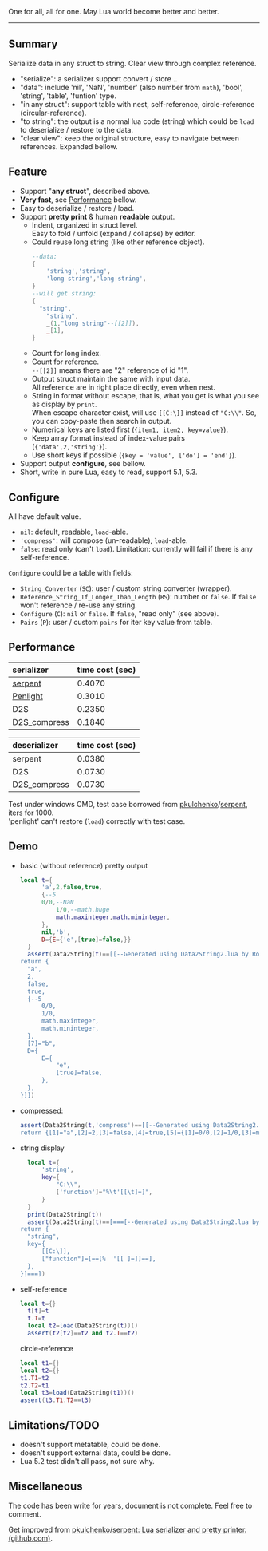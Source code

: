 One for all, all for one.
May Lua world become better and better.

---

## Summary
Serialize data in any struct to string. Clear view through complex reference.
- "serialize": a serializer support convert / store ..
- "data": include 'nil', 'NaN', 'number' (also number from `math`), 'bool', 'string', 'table', 'funtion' type.
- "in any struct": support table with nest, self-reference, circle-reference (circular-reference).
- "to string": the output is a normal lua code (string) which could be `load` to deserialize / restore to the data.
- "clear view": keep the original structure, easy to navigate between references. Expanded bellow.

## Feature
- Support "**any struct**", described above.
- **Very fast**, see [Performance](#Performance) bellow.
- Easy to deserialize / restore / load.
- Support **pretty print** & human **readable** output.
  - Indent, organized in struct level.  
    Easy to fold / unfold (expand / collapse) by editor.
  - Could reuse long string (like other reference object).
    ```lua
    --data:
    {
    	'string','string',
    	'long string','long string',
    }
    --will get string:
    {
      "string",
    	"string",
    	_(1,"long string"--[[2]]),
    	_[1],
    }
    ```
  - Count for long index.
  - Count for reference.  
    `--[[2]]` means there are "2" reference of id "1".
  - Output struct maintain the same with input data.  
    All reference are in right place directly, even when nest.
  - String in format without escape, that is, what you get is what you see as display by `print`.  
    When escape character exist, will use `[[C:\]]` instead of `"C:\\"`. So, you can copy-paste then search in output.
  - Numerical keys are listed first (`{item1, item2, key=value}`).
  - Keep array format instead of index-value pairs (`{'data',2,'string'}`).
  - Use short keys if possible (`{key = 'value', ['do'] = 'end'}`).
- Support output **configure**, see bellow.
- Short, write in pure Lua, easy to read, support 5.1, 5.3.

## Configure
All have default value.
- `nil`: default, readable, `load`-able.
- `'compress'`: will compose (un-readable), `load`-able.
- `false`: read only (can't `load`).
  Limitation: currently will fail if there is any self-reference.

`Configure` could be a table with fields:
- `String_Converter` (`SC`): user / custom string converter (wrapper).
- `Reference_String_If_Longer_Than_Length` (`RS`): number or `false`. If `false` won't reference / re-use any string.
- `Configure` (`C`): `nil` or `false`. If `false`, "read only" (see above).
- `Pairs` (`P`): user / custom `pairs` for iter key value from table.

## Performance
| serializer                                           | time cost (sec) |
| :--------------------------------------------------- | :-------------- |
| [serpent](https://github.com/pkulchenko/serpent)     | 0.4070          |
| [Penlight](https://github.com/lunarmodules/Penlight) | 0.3010          |
| D2S                                                  | 0.2350          |
| D2S_compress                                         | 0.1840          |

| deserializer | time cost (sec) |
| :----------- | :-------------- |
| serpent      | 0.0380          |
| D2S          | 0.0730          |
| D2S_compress | 0.0730          |

Test under windows CMD, test case borrowed from [pkulchenko](https://github.com/pkulchenko)/[serpent](https://github.com/pkulchenko/serpent), iters for 1000.  
'penlight' can't restore (`load`) correctly with test case.

## Demo
- basic (without reference) pretty output
  ```lua
  local t={
		'a',2,false,true,
		{--5
  		0/0,--NaN
			1/0,--math.huge
			math.maxinteger,math.mininteger,
		},
		nil,'b',
		D={E={'e',[true]=false,}}
	}
	assert(Data2String(t)==[[--Generated using Data2String2.lua by RobertL
  return {
  	"a",
  	2,
  	false,
  	true,
  	{--5
    	0/0,
  		1/0,
  		math.maxinteger,
  		math.mininteger,
  	},
  	[7]="b",
  	D={
  		E={
  			"e",
  			[true]=false,
  		},
  	},
  }]])
  ```
- compressed:
  ```lua
  assert(Data2String(t,'compress')==[[--Generated using Data2String2.lua by RobertL
  return {[1]="a",[2]=2,[3]=false,[4]=true,[5]={[1]=0/0,[2]=1/0,[3]=math.maxinteger,[4]=math.mininteger},[7]="b",D={E={[1]="e",[true]=false}}}]])
  ```
- string display
  ```lua
	local t={
		'string',
		key={
			"C:\\",
			['function']="%\t'[[\t]=]",
		}
	}
	print(Data2String(t))
	assert(Data2String(t)==[===[--Generated using Data2String2.lua by RobertL
  return {
  	"string",
  	key={
  		[[C:\]],
  		["function"]=[==[%	'[[	]=]]==],
  	},
  }]===])
  ```
- self-reference
  ```lua
  local t={}
	t[t]=t
	t.T=t
	local t2=load(Data2String(t))()
	assert(t2[t2]==t2 and t2.T==t2)
  ```
  circle-reference
  ```lua
  local t1={}
  local t2={}
  t1.T1=t2
  t2.T2=t1
  local t3=load(Data2String(t1))()
  assert(t3.T1.T2==t3)
  ```

## Limitations/TODO
- doesn't support metatable, could be done.
- doesn't support external data, could be done.
- Lua 5.2 test didn't all pass, not sure why.


## Miscellaneous
The code has been write for years, document is not complete.
Feel free to comment.

Get improved from [pkulchenko/serpent: Lua serializer and pretty printer. (github.com)](https://github.com/pkulchenko/serpent).

